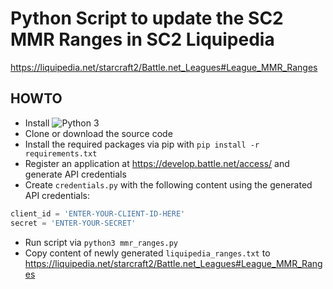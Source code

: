 # Python Script to update the SC2 MMR Ranges in SC2 Liquipedia

<https://liquipedia.net/starcraft2/Battle.net_Leagues#League_MMR_Ranges>

## HOWTO

* Install ![Python 3](https://www.python.org/downloads/)
* Clone or download the source code
* Install the required packages via pip with `pip install -r requirements.txt`
* Register an application at <https://develop.battle.net/access/> and generate API credentials
* Create `credentials.py` with the following content using the generated API credentials:

```python
client_id = 'ENTER-YOUR-CLIENT-ID-HERE'
secret = 'ENTER-YOUR-SECRET'
```

* Run script via `python3 mmr_ranges.py`
* Copy content of newly generated `liquipedia_ranges.txt` to <https://liquipedia.net/starcraft2/Battle.net_Leagues#League_MMR_Ranges>

